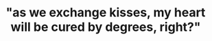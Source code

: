 <h1 align="center">"as we exchange kisses, my heart will be cured by degrees, right?"</h1>



<!---
ultimate-rebel/ultimate-rebel is a ✨ special ✨ repository because its `README.md` (this file) appears on your GitHub profile.
You can click the Preview link to take a look at your changes.
--->

